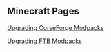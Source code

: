 ## Minecraft Pages

[Upgrading CurseForge Modpacks](curseforge.md)

[Upgrading FTB Modpacks](ftb.md)